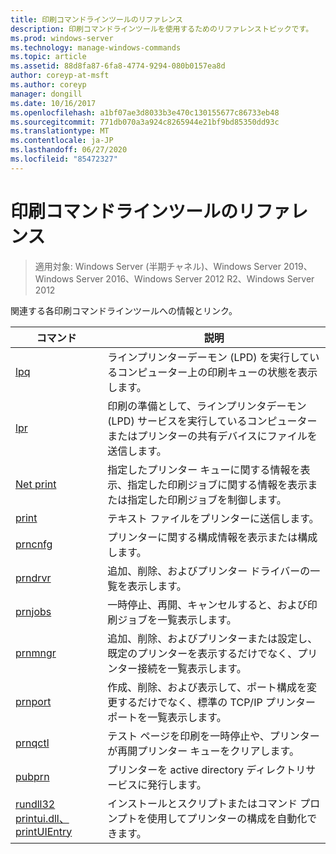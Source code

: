```yaml
---
title: 印刷コマンドラインツールのリファレンス
description: 印刷コマンドラインツールを使用するためのリファレンストピックです。
ms.prod: windows-server
ms.technology: manage-windows-commands
ms.topic: article
ms.assetid: 88d8fa87-6fa8-4774-9294-080b0157ea8d
author: coreyp-at-msft
ms.author: coreyp
manager: dongill
ms.date: 10/16/2017
ms.openlocfilehash: a1bf07ae3d8033b3e470c130155677c86733eb48
ms.sourcegitcommit: 771db070a3a924c8265944e21bf9bd85350dd93c
ms.translationtype: MT
ms.contentlocale: ja-JP
ms.lasthandoff: 06/27/2020
ms.locfileid: "85472327"
---
```

# <a name="print-command-line-tool-reference"></a>印刷コマンドラインツールのリファレンス

> 適用対象: Windows Server (半期チャネル)、Windows Server 2019、Windows Server 2016、Windows Server 2012 R2、Windows Server 2012

関連する各印刷コマンドラインツールへの情報とリンク。

| コマンド | 説明 |
|--|--|
| [lpq](lpq.md) | ラインプリンターデーモン (LPD) を実行しているコンピューター上の印刷キューの状態を表示します。 |
| [lpr](lpr.md) | 印刷の準備として、ラインプリンタデーモン (LPD) サービスを実行しているコンピューターまたはプリンターの共有デバイスにファイルを送信します。 |
| [Net print](net-print.md) | 指定したプリンター キューに関する情報を表示、指定した印刷ジョブに関する情報を表示または指定した印刷ジョブを制御します。 |
| [print](print.md) | テキスト ファイルをプリンターに送信します。 |
| [prncnfg](prncnfg.md) | プリンターに関する構成情報を表示または構成します。 |
| [prndrvr](prndrvr.md) | 追加、削除、およびプリンター ドライバーの一覧を表示します。 |
| [prnjobs](prnjobs.md) | 一時停止、再開、キャンセルすると、および印刷ジョブを一覧表示します。 |
| [prnmngr](prnmngr.md) | 追加、削除、およびプリンターまたは設定し、既定のプリンターを表示するだけでなく、プリンター接続を一覧表示します。 |
| [prnport](prnport.md) | 作成、削除、および表示して、ポート構成を変更するだけでなく、標準の TCP/IP プリンター ポートを一覧表示します。 |
| [prnqctl](prnqctl.md) | テスト ページを印刷を一時停止や、プリンターが再開プリンター キューをクリアします。 |
| [pubprn](pubprn.md) | プリンターを active directory ディレクトリサービスに発行します。 |
| [rundll32 printui.dll、printUIEntry](rundll32-printui.md) | インストールとスクリプトまたはコマンド プロンプトを使用してプリンターの構成を自動化できます。 |
